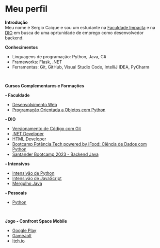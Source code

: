 # Meu perfil

**Introdução**<br>
Meu nome é Sergio Caique e sou um estudante na [Faculdade Impacta](https://www.impacta.edu.br/) e na [DIO](https://web.dio.me/home) em busca de uma oprtunidade de emprego como desenvolvedor backend.

**Conhecimentos**
* Linguagens de programação: Python, Java, C#
* Frameworks: Flask, .NET
* Ferramentas: Git, GitHub, Visual Studio Code, IntelliJ IDEA, PyCharm

<br>

**Cursos Complementares e Formações**

**- Faculdade**
* [Desenvolvimento Web](https://github.com/bluee-bluue/Faculdade_DevWeb)
* [Programação Orientada a Objetos com Python](https://github.com/bluee-bluue/Faculdade_PythonPOO)

**- DIO**
* [Versionamento de Código com Git](https://github.com/bluee-bluue/VersionamentoDeCodigoGit-DIO)
* [.NET Developer](https://github.com/bluee-bluue/NET_DIO_Desafios)
* [HTML Developer](https://github.com/bluee-bluue/HTML_DIO_Desafios)
* [Bootcamp Potência Tech powered by iFood: Ciência de Dados com Python](https://github.com/bluee-bluue/PotenciaTechPython_iFood)
* [Santander Bootcamp 2023 - Backend Java](https://github.com/bluee-bluue/BackendJava_Santander)

**- Intensivos**
* [Intensivão de Python](https://github.com/bluee-bluue/IntensivaoPython)
* [Intensivão de JavaScript](https://github.com/bluee-bluue/IntensivaoJavaScript)
* [Mergulho Java](https://github.com/bluee-bluue/MergulhoJava)

**- Pessoais**
* [Python](https://github.com/bluee-bluue/Python)

<br>

**Jogo - Confront Space Mobile**
* [Google Play](https://play.google.com/store/apps/details?id=com.BlueGames.ConfrontSpaceMobile)
* [GameJolt](https://gamejolt.com/games/confrontspacemobile/500906)
* [Itch.io](https://blue-games-oficial.itch.io/confront-space-mobile)
